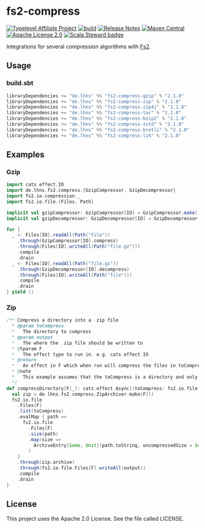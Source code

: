 # fs2-compress

[![Typelevel Affiliate Project](https://img.shields.io/badge/typelevel-affiliate%20project-FFB4B5.svg)](https://typelevel.org/projects/)
[![build](https://github.com/lhns/fs2-compress/actions/workflows/build.yml/badge.svg)](https://github.com/lhns/fs2-compress/actions/workflows/build.yml)
[![Release Notes](https://img.shields.io/github/release/lhns/fs2-compress.svg?maxAge=3600)](https://github.com/lhns/fs2-compress/releases/latest)
[![Maven Central](https://img.shields.io/maven-central/v/de.lhns/fs2-compress_2.13)](https://search.maven.org/artifact/de.lhns/fs2-compress_2.13)
[![Apache License 2.0](https://img.shields.io/github/license/lhns/fs2-compress.svg?maxAge=3600)](https://www.apache.org/licenses/LICENSE-2.0)
[![Scala Steward badge](https://img.shields.io/badge/Scala_Steward-helping-blue.svg?style=flat&logo=data:image/png;base64,iVBORw0KGgoAAAANSUhEUgAAAA4AAAAQCAMAAAARSr4IAAAAVFBMVEUAAACHjojlOy5NWlrKzcYRKjGFjIbp293YycuLa3pYY2LSqql4f3pCUFTgSjNodYRmcXUsPD/NTTbjRS+2jomhgnzNc223cGvZS0HaSD0XLjbaSjElhIr+AAAAAXRSTlMAQObYZgAAAHlJREFUCNdNyosOwyAIhWHAQS1Vt7a77/3fcxxdmv0xwmckutAR1nkm4ggbyEcg/wWmlGLDAA3oL50xi6fk5ffZ3E2E3QfZDCcCN2YtbEWZt+Drc6u6rlqv7Uk0LdKqqr5rk2UCRXOk0vmQKGfc94nOJyQjouF9H/wCc9gECEYfONoAAAAASUVORK5CYII=)](https://scala-steward.org)

Integrations for several compression algorithms with [Fs2](https://github.com/typelevel/fs2).

## Usage

### build.sbt

```sbt
libraryDependencies += "de.lhns" %% "fs2-compress-gzip" % "2.1.0"
libraryDependencies += "de.lhns" %% "fs2-compress-zip" % "2.1.0"
libraryDependencies += "de.lhns" %% "fs2-compress-zip4j" % "2.1.0"
libraryDependencies += "de.lhns" %% "fs2-compress-tar" % "2.1.0"
libraryDependencies += "de.lhns" %% "fs2-compress-bzip2" % "2.1.0"
libraryDependencies += "de.lhns" %% "fs2-compress-zstd" % "2.1.0"
libraryDependencies += "de.lhns" %% "fs2-compress-brotli" % "2.1.0"
libraryDependencies += "de.lhns" %% "fs2-compress-lz4" % "2.1.0"
```

## Examples

### Gzip
```scala
import cats.effect.IO
import de.lhns.fs2.compress.{GzipCompressor, GzipDecompressor}
import fs2.io.compression._
import fs2.io.file.{Files, Path}

implicit val gzipCompressor: GzipCompressor[IO] = GzipCompressor.make()
implicit val gzipDecompressor: GzipDecompressor[IO] = GzipDecompressor.make()

for {
  _ <- Files[IO].readAll(Path("file"))
    .through(GzipCompressor[IO].compress)
    .through(Files[IO].writeAll(Path("file.gz")))
    .compile
    .drain
  _ <- Files[IO].readAll(Path("file.gz"))
    .through(GzipDecompressor[IO].decompress)
    .through(Files[IO].writeAll(Path("file")))
    .compile
    .drain
} yield ()
```

### Zip
```scala
/** Compress a directory into a .zip file
  * @param toCompress
  *   The directory to compress
  * @param output
  *   The where the .zip file should be written to
  * @tparam F
  *   The effect type to run in, e.g. cats.effect.IO
  * @return
  *   An effect in F which when run will compress the files in toCompress and write a .zip file to output
  * @note
  *   This example assumes that the toCompress is a directory and only contains files, no subdirectories
  */
def compressDirectory[F[_]: cats.effect.Async](toCompress: fs2.io.file.Path, output: fs2.io.file.Path): F[Unit] = {
  val zip = de.lhns.fs2.compress.ZipArchiver.make[F]()
  fs2.io.file
    .Files[F]
    .list(toCompress)
    .evalMap { path =>
      fs2.io.file
        .Files[F]
        .size(path)
        .map(size =>
          ArchiveEntry[Some, Unit](path.toString, uncompressedSize = Some(size)) -> fs2.io.file.Files[F].readAll(path)
        )
    }
    .through(zip.archive)
    .through(fs2.io.file.Files[F].writeAll(output))
    .compile
    .drain
}
```

## License

This project uses the Apache 2.0 License. See the file called LICENSE.

